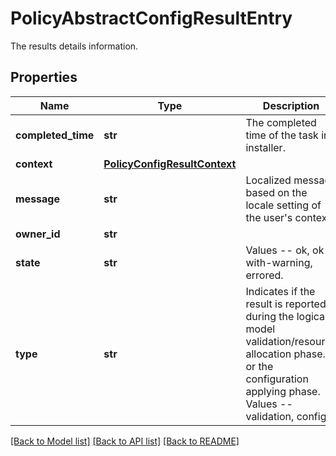 # PolicyAbstractConfigResultEntry

The results details information. 
## Properties
Name | Type | Description | Notes
------------ | ------------- | ------------- | -------------
**completed_time** | **str** | The completed time of the task in installer.   | [optional] 
**context** | [**PolicyConfigResultContext**](PolicyConfigResultContext.md) |  | [optional] 
**message** | **str** | Localized message based on the locale setting of the user&#39;s context.   | [optional] 
**owner_id** | **str** |  | [optional] 
**state** | **str** | Values  -- ok, ok-with-warning, errored.   | [optional] 
**type** | **str** | Indicates if the result is reported during the logical model validation/resource allocation phase. or the configuration applying phase. Values -- validation, config.    | [optional] 

[[Back to Model list]](../README.md#documentation-for-models) [[Back to API list]](../README.md#documentation-for-api-endpoints) [[Back to README]](../README.md)


